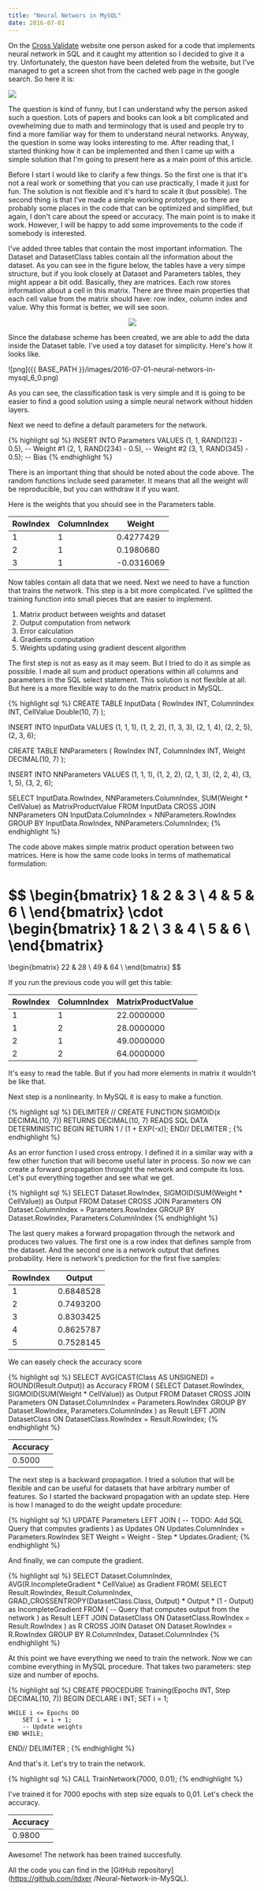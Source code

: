 ```yaml
---
title: "Neural Networs in MySQL"
date: 2016-07-01
---
```








<style>
img {
    display: inline;
    text-align: center;
}
.center {
    text-align: center;
}
</style>




On the [Cross Validate](http://stats.stackexchange.com/) website one person
asked for a code that implements neural network in SQL and it caught my
attention so I decided to give it a try. Unfortunately, the queston have been
deleted from the website, but I've managed to get a screen shot from the cached
web page in the google search. So here it is:

![](/images/cv-question.png)

The question is kind of funny, but I can understand why the person asked such a
question. Lots of papers and books can look a bit complicated and ovewhelming
due to math and terminology that is used and people try to find a more familiar
way for them to understand neural networks. Anyway, the question in some way
looks interesting to me. After reading that, I started thinking how it can be
implemented and then I came up with a simple solution that I'm going to present
here as a main point of this article.

Before I start I would like to clarify a few things. So the first one is that
it's not a real work or something that you can use practically, I made it just
for fun. The solution is not flexible and it's hard to scale it (but possible).
The second thing is that I've made a simple working prototype, so there are
probably some places in the code that can be optimized and simplified, but
again, I don't care about the speed or accuracy. The main point is to make it
work. However, I will be happy to add some improvements to the code if somebody
is interested.

I've added three tables that contain the most important information. The Dataset
and DatasetClass tables contain all the information about the dataset. As you
can see in the figure below, the tables have a very simpe structure, but if you
look closely at Dataset and Parameters tables, they might appear a bit odd.
Basically, they are matrices. Each row stores information about a cell in this
matrix. There are three main properties that each cell value from the matrix
should have: row index, column index and value. Why this format is better, we
will see soon.

<p class="center">
<img src="/images/nnet-scheme.png">
</p>

Since the database scheme has been created, we are able to add the data inside
the Dataset table. I've used a toy dataset for simplicity. Here's how it looks
like.





![png]({{ BASE_PATH }}/images/2016-07-01-neural-networs-in-mysql_6_0.png)


As you can see, the classification task is very simple and it is going to be
easier to find a good solution using a simple neural network without hidden
layers.




Next we need to define a default parameters for the network.

{% highlight sql %}
INSERT INTO Parameters VALUES
(1, 1, RAND(123) - 0.5), -- Weight #1
(2, 1, RAND(234) - 0.5), -- Weight #2
(3, 1, RAND(345) - 0.5); -- Bias
{% endhighlight %}

There is an important thing that should be noted about the code above. The
random functions include seed parameter. It means that all the weight will be
reproducible, but you can withdraw it if you want.

Here is the weights that you should see in the Parameters table.

|RowIndex|ColumnIndex|Weight|
|-------|-----|-----|
|1|1|0.4277429|
|2|1|0.1980680|
|3|1|-0.0316069|

Now tables contain all data that we need. Next we need to have a function that
trains the network. This step is a bit more complicated. I've splitted the
training function into small pieces that are easier to implement.

1. Matrix product between weights and dataset
2. Output computation from network
3. Error calculation
4. Gradients computation
5. Weights updating using gradient descent algorithm

The first step is not as easy as it may seem. But I tried to do it as simple as
possible. I made all sum and product operations within all columns and
parameters in the SQL select statement. This solution is not flexible at all.
But here is a more flexible way to do the matrix product in MySQL.

{% highlight sql %}
CREATE TABLE InputData (
    RowIndex INT,
    ColumnIndex INT,
    CellValue Double(10, 7)
);

INSERT INTO InputData VALUES
(1, 1, 1),
(1, 2, 2),
(1, 3, 3),
(2, 1, 4),
(2, 2, 5),
(2, 3, 6);

CREATE TABLE NNParameters (
    RowIndex INT,
    ColumnIndex INT,
    Weight DECIMAL(10, 7)
);

INSERT INTO NNParameters VALUES
(1, 1, 1),
(1, 2, 2),
(2, 1, 3),
(2, 2, 4),
(3, 1, 5),
(3, 2, 6);

SELECT
    InputData.RowIndex,
    NNParameters.ColumnIndex,
    SUM(Weight * CellValue) as MatrixProductValue
FROM InputData
CROSS JOIN NNParameters
    ON InputData.ColumnIndex = NNParameters.RowIndex
GROUP BY
    InputData.RowIndex,
    NNParameters.ColumnIndex;
{% endhighlight %}

The code above makes simple matrix product operation between two matrices. Here
is how the same code looks in terms of mathematical formulation:

$$
\begin{bmatrix}
    1 & 2 & 3 \\
    4 & 5 & 6 \\
\end{bmatrix}
\cdot
\begin{bmatrix}
    1 & 2 \\
    3 & 4 \\
    5 & 6 \\
\end{bmatrix}
=
\begin{bmatrix}
    22 & 28 \\
    49 & 64 \\
\end{bmatrix}
$$

If you run the previous code you will get this table:

|RowIndex|ColumnIndex|MatrixProductValue|
|-|-|----------|
|1|1|22.0000000|
|1|2|28.0000000|
|2|1|49.0000000|
|2|2|64.0000000|


It's easy to read the table. But if you had more elements in matrix it wouldn't
be like that.

Next step is a nonlinearity. In MySQL it is easy to make a function.

{% highlight sql %}
DELIMITER //
CREATE FUNCTION SIGMOID(x DECIMAL(10, 7))
    RETURNS DECIMAL(10, 7)
    READS SQL DATA
    DETERMINISTIC
    BEGIN
        RETURN 1 / (1 + EXP(-x));
    END//
DELIMITER ;
{% endhighlight %}

As an error function I used cross entropy. I defined it in a similar way with a
few other function that will become useful later in process. So now we can
create a forward propagation throught the network and compute its loss. Let's
put everything together and see what we get.

{% highlight sql %}
SELECT
    Dataset.RowIndex,
    SIGMOID(SUM(Weight * CellValue)) as Output
FROM Dataset
CROSS JOIN Parameters
    ON Dataset.ColumnIndex = Parameters.RowIndex
GROUP BY Dataset.RowIndex, Parameters.ColumnIndex
{% endhighlight %}

The last query makes a forward propagation through the network and produces two
values. The first one is a row index that defines sample from the dataset. And
the second one is a network output that defines probability. Here is network's
prediction for the first five samples:

|RowIndex|Output|
|--------|------|
|1|0.6848528|
|2|0.7493200|
|3|0.8303425|
|4|0.8625787|
|5|0.7528145|


We can easely check the accuracy score

{% highlight sql %}
SELECT
    AVG(CAST(Class AS UNSIGNED) = ROUND(Result.Output)) as Accuracy
FROM (
    SELECT
        Dataset.RowIndex,
        SIGMOID(SUM(Weight * CellValue)) as Output
    FROM Dataset
    CROSS JOIN Parameters
        ON Dataset.ColumnIndex = Parameters.RowIndex
    GROUP BY Dataset.RowIndex, Parameters.ColumnIndex
) as Result
LEFT JOIN DatasetClass
ON DatasetClass.RowIndex = Result.RowIndex;
{% endhighlight %}

|Accuracy|
|--------|
|0.5000|

The next step is a backward propagation. I tried a solution that will be
flexible and can be useful for datasets that have arbitrary number of features.
So I started the backward propagation with an update step. Here is how I managed
to do the weight update procedure:

{% highlight sql %}
UPDATE Parameters
LEFT JOIN (
    -- TODO: Add SQL Query that computes gradients
) as Updates
ON Updates.ColumnIndex = Parameters.RowIndex
SET Weight = Weight - Step * Updates.Gradient;
{% endhighlight %}

And finally, we can compute the gradient.

{% highlight sql %}
SELECT
    Dataset.ColumnIndex,
    AVG(R.IncompleteGradient * CellValue) as Gradient
FROM(
    SELECT
        Result.RowIndex,
        Result.ColumnIndex,
        GRAD_CROSSENTROPY(DatasetClass.Class, Output) *
            Output * (1 - Output) as IncompleteGradient
    FROM (
        -- Query that computes output from the network
    ) as Result
    LEFT JOIN DatasetClass
    ON DatasetClass.RowIndex = Result.RowIndex
) as R
CROSS JOIN Dataset ON Dataset.RowIndex = R.RowIndex
GROUP BY R.ColumnIndex, Dataset.ColumnIndex
{% endhighlight %}

At this point we have everything we need to train the network. Now we can
combine everything in MySQL procedure. That takes two parameters: step size and
number of epochs.

{% highlight sql %}
CREATE PROCEDURE Training(Epochs INT, Step DECIMAL(10, 7))
BEGIN
    DECLARE i INT;
    SET i = 1;

    WHILE i <= Epochs DO
        SET i = i + 1;
        -- Update weights
    END WHILE;
END//
DELIMITER ;
{% endhighlight %}

And that's it. Let's try to train the network.

{% highlight sql %}
CALL TrainNetwork(7000, 0.01);
{% endhighlight %}

I've trained it for 7000 epochs with step size equals to 0,01. Let's check the
accuracy.

|Accuracy|
|--------|
|0.9800|

Awesome! The network has been trained succesfully.

All the code you can find in the [GitHub repository](https://github.com/itdxer
/Neural-Network-in-MySQL).



